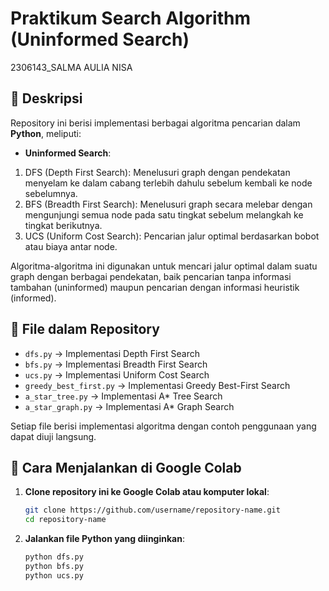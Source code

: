 # Praktikum Search Algorithm (Uninformed Search)
2306143_SALMA AULIA NISA

## 🎉 Deskripsi
Repository ini berisi implementasi berbagai algoritma pencarian dalam **Python**, meliputi:

- **Uninformed Search**:
1. DFS (Depth First Search): Menelusuri graph dengan pendekatan menyelam ke dalam cabang terlebih dahulu sebelum kembali ke node sebelumnya.
2. BFS (Breadth First Search): Menelusuri graph secara melebar dengan mengunjungi semua node pada satu tingkat sebelum melangkah ke tingkat berikutnya.
3. UCS (Uniform Cost Search): Pencarian jalur optimal berdasarkan bobot atau biaya antar node.

Algoritma-algoritma ini digunakan untuk mencari jalur optimal dalam suatu graph dengan berbagai pendekatan, baik pencarian tanpa informasi tambahan (uninformed) maupun pencarian dengan informasi heuristik (informed).

## 📁 File dalam Repository
- `dfs.py` → Implementasi Depth First Search
- `bfs.py` → Implementasi Breadth First Search
- `ucs.py` → Implementasi Uniform Cost Search
- `greedy_best_first.py` → Implementasi Greedy Best-First Search
- `a_star_tree.py` → Implementasi A* Tree Search
- `a_star_graph.py` → Implementasi A* Graph Search

Setiap file berisi implementasi algoritma dengan contoh penggunaan yang dapat diuji langsung.

## 🚀 Cara Menjalankan di Google Colab
1. **Clone repository ini ke Google Colab atau komputer lokal**:
   ```bash
   git clone https://github.com/username/repository-name.git
   cd repository-name
   ```
2. **Jalankan file Python yang diinginkan**:
   ```bash
   python dfs.py
   python bfs.py
   python ucs.py
   ```


